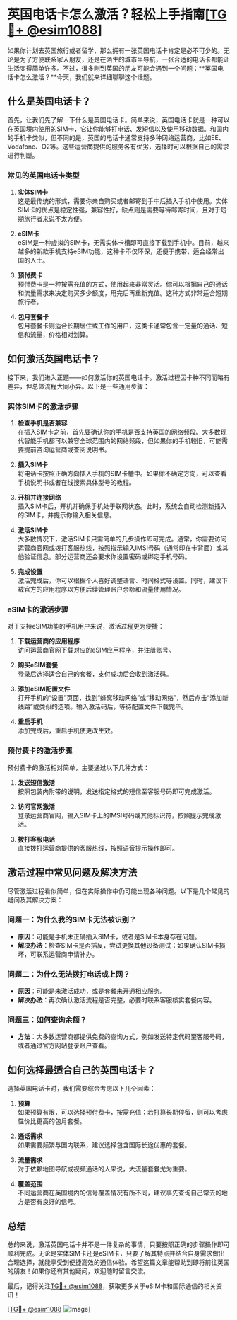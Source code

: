 # 英国电话卡怎么激活？轻松上手指南[[TG💪+ @esim1088](https://t.me/s/esim1088)]

如果你计划去英国旅行或者留学，那么拥有一张英国电话卡肯定是必不可少的。无论是为了方便联系家人朋友，还是在陌生的城市里导航，一张合适的电话卡都能让生活变得简单许多。不过，很多刚到英国的朋友可能会遇到一个问题：**英国电话卡怎么激活？**今天，我们就来详细聊聊这个话题。

## 什么是英国电话卡？

首先，让我们先了解一下什么是英国电话卡。简单来说，英国电话卡就是一种可以在英国境内使用的SIM卡，它让你能够打电话、发短信以及使用移动数据。和国内的手机卡类似，但不同的是，英国的电话卡通常支持多种网络运营商，比如EE、Vodafone、O2等。这些运营商提供的服务各有优劣，选择时可以根据自己的需求进行判断。

### 常见的英国电话卡类型

1. **实体SIM卡**  
   这是最传统的形式，需要你亲自购买或者邮寄到手中后插入手机中使用。实体SIM卡的优点是稳定性强，兼容性好，缺点则是需要等待邮寄时间，且对于短期旅行者来说不太方便。

2. **eSIM卡**  
   eSIM是一种虚拟的SIM卡，无需实体卡槽即可直接下载到手机中。目前，越来越多的新款手机支持eSIM功能，这种卡不仅环保，还便于携带，适合经常出国的人士。

3. **预付费卡**  
   预付费卡是一种按需充值的方式，使用起来非常灵活。你可以根据自己的通话和流量需求来决定购买多少额度，用完后再重新充值。这种方式非常适合短期旅行者。

4. **包月套餐卡**  
   包月套餐卡则适合长期居住或工作的用户，这类卡通常包含一定量的通话、短信和流量，价格相对划算。

## 如何激活英国电话卡？

接下来，我们进入正题——如何激活你的英国电话卡。激活过程因卡种不同而略有差异，但总体流程大同小异。以下是一些通用步骤：

### 实体SIM卡的激活步骤

1. **检查手机是否兼容**  
   在插入SIM卡之前，首先要确认你的手机是否支持英国的网络频段。大多数现代智能手机都可以兼容全球范围内的网络频段，但如果你的手机较旧，可能需要提前咨询运营商或查阅说明书。

2. **插入SIM卡**  
   将电话卡按照正确方向插入手机的SIM卡槽中。如果你不确定方向，可以查看手机说明书或者在线搜索具体型号的教程。

3. **开机并连接网络**  
   插入SIM卡后，开机并确保手机处于联网状态。此时，系统会自动检测新插入的SIM卡，并提示你输入相关信息。

4. **激活SIM卡**  
   大多数情况下，激活SIM卡只需简单的几步操作即可完成。通常，你需要访问运营商官网或拨打客服热线，按照指示输入IMSI号码（通常印在卡背面）或其他验证信息。部分运营商还会要求你设置密码或绑定手机号码。

5. **完成设置**  
   激活完成后，你可以根据个人喜好调整语言、时间格式等设置。同时，建议下载官方的应用程序以方便后续管理账户余额和流量使用情况。

### eSIM卡的激活步骤

对于支持eSIM功能的手机用户来说，激活过程更为便捷：

1. **下载运营商的应用程序**  
   访问运营商官网下载对应的eSIM应用程序，并注册账号。

2. **购买eSIM套餐**  
   登录后选择适合自己的套餐，支付成功后会收到激活码。

3. **添加eSIM配置文件**  
   打开手机的“设置”页面，找到“蜂窝移动网络”或“移动网络”，然后点击“添加新线路”或类似的选项。输入激活码后，等待配置文件下载完毕。

4. **重启手机**  
   添加完成后，重启手机使更改生效。

### 预付费卡的激活步骤

预付费卡的激活相对简单，主要通过以下几种方式：

1. **发送短信激活**  
   按照包装内附带的说明，发送指定格式的短信至客服号码即可完成激活。

2. **访问官网激活**  
   登录运营商官网，输入SIM卡上的IMSI号码或其他标识符，按照提示完成激活。

3. **拨打客服电话**  
   直接拨打运营商提供的客服热线，按照语音提示操作即可。

## 激活过程中常见问题及解决方法

尽管激活过程看似简单，但在实际操作中仍可能出现各种问题。以下是几个常见的疑问及其解决方案：

### 问题一：为什么我的SIM卡无法被识别？
- **原因**：可能是手机未正确插入SIM卡，或者是SIM卡本身存在问题。
- **解决办法**：检查SIM卡是否插反，尝试更换其他设备测试；如果确认SIM卡损坏，可联系运营商申请补办。

### 问题二：为什么无法拨打电话或上网？
- **原因**：可能是未激活成功，或是套餐未开通相应服务。
- **解决办法**：再次确认激活流程是否完整，必要时联系客服核实套餐内容。

### 问题三：如何查询余额？
- **方法**：大多数运营商都提供免费的查询方式，例如发送特定代码至客服号码，或者通过官方网站登录账户查看。

## 如何选择最适合自己的英国电话卡？

选择英国电话卡时，我们需要综合考虑以下几个因素：

1. **预算**  
   如果预算有限，可以选择预付费卡，按需充值；若打算长期停留，则可以考虑性价比更高的包月套餐。

2. **通话需求**  
   如果需要频繁与国内联系，建议选择包含国际长途优惠的套餐。

3. **流量需求**  
   对于依赖地图导航或视频通话的人来说，大流量套餐尤为重要。

4. **覆盖范围**  
   不同运营商在英国境内的信号覆盖情况有所不同，建议事先查询自己常去的地方是否有良好的信号。

## 总结

总的来说，激活英国电话卡并不是一件复杂的事情，只要按照正确的步骤操作即可顺利完成。无论是实体SIM卡还是eSIM卡，只要了解其特点并结合自身需求做出合理选择，就能享受到便捷高效的通信体验。希望这篇文章能帮助到即将前往英国的朋友！如果你还有其他疑问，欢迎随时留言交流。

最后，记得关注[TG💪+ @esim1088](https://t.me/s/esim1088)，获取更多关于eSIM卡和国际通信的相关资讯！

[[TG💪+ @esim1088](https://t.me/s/esim1088) ![Image](https://i.postimg.cc/4NQfJmqS/Snipaste-2025-05-13-00-14-12.png)]